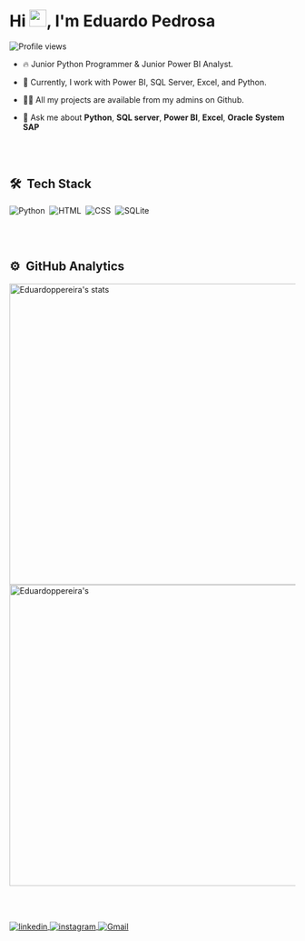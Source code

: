 <h1 align="left">Hi <img src= "https://img.icons8.com/emoji/48/000000/waving-hand-medium-dark-skin-tone.png" width="30px">, I'm Eduardo Pedrosa
  
</h1> <p align="left"> <img src="https://komarev.com/ghpvc/?username=eduardopedrosaa&color=yellow" alt="Profile views" /> </p> 

- 🔥 Junior Python Programmer & Junior Power BI Analyst. 

- 🔭 Currently, I work with Power BI, SQL Server, Excel, and Python.

- 👨‍💻 All my projects are available from my admins on Github. 

- 💬 Ask me about **Python**, **SQL server**, **Power BI**, **Excel**, **Oracle** **System SAP**

<br><br> 

## 🛠 &nbsp;Tech Stack 

![Python](https://img.shields.io/badge/-Python-05122A?style=flat&logo=python)&nbsp;
![HTML](https://img.shields.io/badge/-HTML-05122A?style=flat&logo=HTML5)&nbsp; 
![CSS](https://img.shields.io/badge/-CSS-05122A?style=flat&logo=CSS3&logoColor=1572B6)&nbsp; 
![SQLite](https://img.shields.io/badge/-SQLite-05122A?style=flat&logo=sqlite)&nbsp; 

<br><br> 


## ⚙️ &nbsp;GitHub Analytics 

<p align="left"> <img width="530em" src="https://github-readme-stats.vercel.app/api?username=Eduardoppereira&show_icons=true&theme=vision-friendly-dark" alt="Eduardoppereira's stats"/>
<img width="530em" src="https://github-readme-stats.vercel.app/api/top-langs/?username=Eduardoppereira&layout=compact&theme=vision-friendly-dark" alt=Eduardoppereira's most languages"/> </p> 

<br><br> 

<a href="https://www.linkedin.com/in/eduardo-pedrosap/" target="_blank"> <img align="center" src="https://img.shields.io/badge/-Eduardo-05122A?style=flat&logo=linkedin" alt="linkedin"/> </a> 
<a href="https://www.instagram.com/eduardo_01511/" target="_blank"> <img align="center" src="https://img.shields.io/badge/-Eduardo-05122A?style=flat&logo=instagram" alt="instagram"/> </a> 
<a href="eduardoppsilva@outlook.com" target="_blank"> <img align="center" src="https://img.shields.io/badge/-Eduardo-05122A?style=flat&logo=gmail" alt="Gmail"/> </a>


